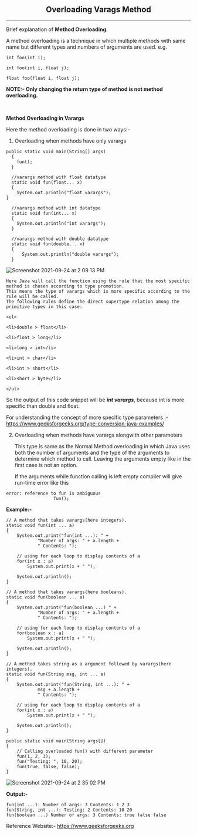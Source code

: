<h2 align="center"> Overloading Varags Method </h2>
<hr>


Brief explanation of **Method Overloading.**

A method overloading is a technique in which multiple methods with same name but different types and numbers of arguments are used.
e.g. 
    
    int foo(int i);
    
    int foo(int i, float j);
    
    float foo(float i, float j);

**NOTE:- Only changing the return type of method is not method overloading.**

<br/>

**Method Overloading in Varargs**

Here the method overloading is done in two ways:- 
  
  1. Overloading when methods have only varargs
     
    public static void main(String[] args)
	  {
	  	fun();
	  }

	  //varargs method with float datatype
	  static void fun(float... x)
	  {
	  	System.out.println("float varargs");
  	}
	
	  //varargs method with int datatype
	  static void fun(int... x)
	  {
	  	System.out.println("int varargs");
	  }
	
	  //varargs method with double datatype
	  static void fun(double... x)
	  {
		  System.out.println("double varargs");
	  }
	  
   ![Screenshot 2021-09-24 at 2 09 13 PM](https://user-images.githubusercontent.com/70788113/134648966-6eb99a3c-32fc-47c3-b396-d8f6814090a3.png)
	  
  
    Here Java will call the function using the rule that the most specific method is chosen according to type promotion.    
    This means the type of varargs which is more specific according to the rule will be called.    
    The following rules define the direct supertype relation among the primitive types in this case:
    
    <ul>
    
    <li>double > float</li>
    
    <li>float > long</li>
    
    <li>long > int</li>
    
    <li>int > char</li>
    
    <li>int > short</li>
    
    <li>short > byte</li>
    
    </ul>
    
   So the output of this code snippet will be **_int varargs_**, because int is more specific than double and float.
  
   For understanding the concept of more specific type parameters :- https://www.geeksforgeeks.org/type-conversion-java-examples/
  
  2. Overloading when methods have varargs alongwith other parameters
     
     This type is same as the Normal Method overloading in which Java uses both the number of arguments and 
     the type of the arguments to determine which method to call. Leaving the arguments empty like 
     in the first case is not an option.
     
     If the arguments while function calling is left empty compiler will give run-time error 
     like this
     
    error: reference to fun is ambiguous
		              fun();
     
 **Example:-**

	// A method that takes varargs(here integers).
	static void fun(int ... a)
	{
		System.out.print("fun(int ...): " +
				"Number of args: " + a.length +
				" Contents: ");
		
		// using for each loop to display contents of a
		for(int x : a)
			System.out.print(x + " ");
		
		System.out.println();
	}
	
	// A method that takes varargs(here booleans).
	static void fun(boolean ... a)
	{
		System.out.print("fun(boolean ...) " +
				"Number of args: " + a.length +
				" Contents: ");
		
		// using for each loop to display contents of a
		for(boolean x : a)
			System.out.print(x + " ");
		
		System.out.println();
	}
	
	// A method takes string as a argument followed by varargs(here integers).
	static void fun(String msg, int ... a)
	{
		System.out.print("fun(String, int ...): " +
				msg + a.length +
				" Contents: ");
		
		// using for each loop to display contents of a
		for(int x : a)
			System.out.print(x + " ");
		
		System.out.println();
	}
	
	public static void main(String args[])
	{
		// Calling overloaded fun() with different parameter
		fun(1, 2, 3);
		fun("Testing: ", 10, 20);
		fun(true, false, false);
	}
	
![Screenshot 2021-09-24 at 2 35 02 PM](https://user-images.githubusercontent.com/70788113/134649136-da1acf5c-7cb8-4246-8954-71ade4753112.png)
  

**Output:-**

    fun(int ...): Number of args: 3 Contents: 1 2 3 
    fun(String, int ...): Testing: 2 Contents: 10 20 
    fun(boolean ...) Number of args: 3 Contents: true false false
    

 
 Reference Website:- https://www.geeksforgeeks.org
